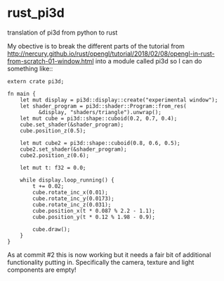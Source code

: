 # rust_pi3d
translation of pi3d from python to rust

My obective is to break the different parts of the tutorial from
http://nercury.github.io/rust/opengl/tutorial/2018/02/08/opengl-in-rust-from-scratch-01-window.html
into a module called pi3d so I can do something like::

    extern crate pi3d;

    fn main {
        let mut display = pi3d::display::create("experimental window");
        let shader_program = pi3d::shader::Program::from_res(
              &display, "shaders/triangle").unwrap();
        let mut cube = pi3d::shape::cuboid(0.2, 0.7, 0.4);
        cube.set_shader(&shader_program);
        cube.position_z(0.5);

        let mut cube2 = pi3d::shape::cuboid(0.8, 0.6, 0.5);
        cube2.set_shader(&shader_program);
        cube2.position_z(0.6);

        let mut t: f32 = 0.0;

        while display.loop_running() {
            t += 0.02;
            cube.rotate_inc_x(0.01);
            cube.rotate_inc_y(0.0173);
            cube.rotate_inc_z(0.031);
            cube.position_x(t * 0.087 % 2.2 - 1.1);
            cube.position_y(t * 0.12 % 1.98 - 0.9);

            cube.draw();
        }
    }

As at commit #2 this is now working but it needs a fair bit of additional
functionality putting in. Specifically the camera, texture and light components
are empty!

